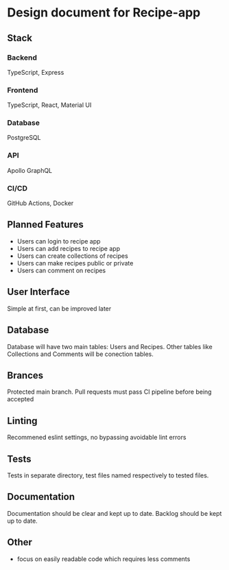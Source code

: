 # Design document for Recipe-app
## Stack
### Backend
TypeScript, Express
### Frontend
TypeScript, React, Material UI
### Database
PostgreSQL
### API
Apollo GraphQL
### CI/CD
GitHub Actions, Docker

## Planned Features 
- Users can login to recipe app
- Users can add recipes to recipe app
- Users can create collections of recipes
- Users can make recipes public or private
- Users can comment on recipes

## User Interface
Simple at first, can be improved later

## Database
Database will have two main tables: Users and Recipes. Other tables like Collections and Comments will be conection tables.

## Brances
Protected main branch. Pull requests must pass CI pipeline before being accepted

## Linting
Recommened eslint settings, no bypassing avoidable lint errors

## Tests
Tests in separate directory, test files named respectively to tested files.

## Documentation
Documentation should be clear and kept up to date. Backlog should be kept up to date.

## Other
- focus on easily readable code which requires less comments

